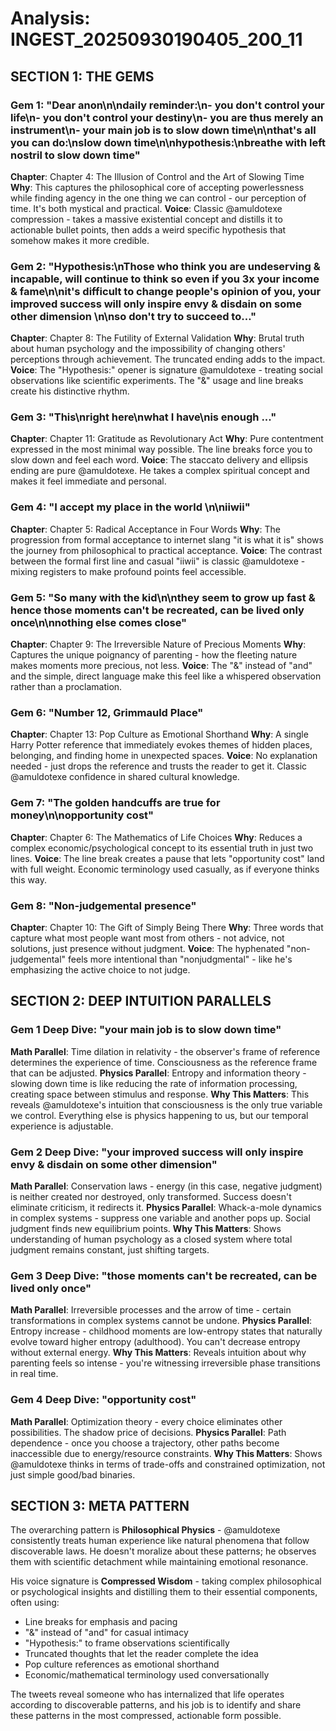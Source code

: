 # Analysis: INGEST_20250930190405_200_11

## SECTION 1: THE GEMS

### Gem 1: "Dear anon\n\ndaily reminder:\n- you don't control your life\n- you don't control your destiny\n- you are thus merely an instrument\n- your main job is to slow down time\n\nthat's all you can do:\nslow down time\n\nhypothesis:\nbreathe with left nostril to slow down time"
**Chapter**: Chapter 4: The Illusion of Control and the Art of Slowing Time
**Why**: This captures the philosophical core of accepting powerlessness while finding agency in the one thing we can control - our perception of time. It's both mystical and practical.
**Voice**: Classic @amuldotexe compression - takes a massive existential concept and distills it to actionable bullet points, then adds a weird specific hypothesis that somehow makes it more credible.

### Gem 2: "Hypothesis:\nThose who think you are undeserving & incapable, will continue to think so even if you 3x your income & fame\n\nit's difficult to change people's opinion of you, your improved success will only inspire envy & disdain on some other dimension \n\nso don't try to succeed to…"
**Chapter**: Chapter 8: The Futility of External Validation
**Why**: Brutal truth about human psychology and the impossibility of changing others' perceptions through achievement. The truncated ending adds to the impact.
**Voice**: The "Hypothesis:" opener is signature @amuldotexe - treating social observations like scientific experiments. The "&" usage and line breaks create his distinctive rhythm.

### Gem 3: "This\nright here\nwhat I have\nis enough ..."
**Chapter**: Chapter 11: Gratitude as Revolutionary Act
**Why**: Pure contentment expressed in the most minimal way possible. The line breaks force you to slow down and feel each word.
**Voice**: The staccato delivery and ellipsis ending are pure @amuldotexe. He takes a complex spiritual concept and makes it feel immediate and personal.

### Gem 4: "I accept my place in the world \n\niiwii"
**Chapter**: Chapter 5: Radical Acceptance in Four Words
**Why**: The progression from formal acceptance to internet slang "it is what it is" shows the journey from philosophical to practical acceptance.
**Voice**: The contrast between the formal first line and casual "iiwii" is classic @amuldotexe - mixing registers to make profound points feel accessible.

### Gem 5: "So many with the kid\n\nthey seem to grow up fast & hence those moments can't be recreated, can be lived only once\n\nnothing else comes close"
**Chapter**: Chapter 9: The Irreversible Nature of Precious Moments
**Why**: Captures the unique poignancy of parenting - how the fleeting nature makes moments more precious, not less.
**Voice**: The "&" instead of "and" and the simple, direct language make this feel like a whispered observation rather than a proclamation.

### Gem 6: "Number 12, Grimmauld Place"
**Chapter**: Chapter 13: Pop Culture as Emotional Shorthand
**Why**: A single Harry Potter reference that immediately evokes themes of hidden places, belonging, and finding home in unexpected spaces.
**Voice**: No explanation needed - just drops the reference and trusts the reader to get it. Classic @amuldotexe confidence in shared cultural knowledge.

### Gem 7: "The golden handcuffs are true for money\n\nopportunity cost"
**Chapter**: Chapter 6: The Mathematics of Life Choices
**Why**: Reduces a complex economic/psychological concept to its essential truth in just two lines.
**Voice**: The line break creates a pause that lets "opportunity cost" land with full weight. Economic terminology used casually, as if everyone thinks this way.

### Gem 8: "Non-judgemental presence"
**Chapter**: Chapter 10: The Gift of Simply Being There
**Why**: Three words that capture what most people want most from others - not advice, not solutions, just presence without judgment.
**Voice**: The hyphenated "non-judgemental" feels more intentional than "nonjudgmental" - like he's emphasizing the active choice to not judge.

## SECTION 2: DEEP INTUITION PARALLELS

### Gem 1 Deep Dive: "your main job is to slow down time"
**Math Parallel**: Time dilation in relativity - the observer's frame of reference determines the experience of time. Consciousness as the reference frame that can be adjusted.
**Physics Parallel**: Entropy and information theory - slowing down time is like reducing the rate of information processing, creating space between stimulus and response.
**Why This Matters**: This reveals @amuldotexe's intuition that consciousness is the only true variable we control. Everything else is physics happening to us, but our temporal experience is adjustable.

### Gem 2 Deep Dive: "your improved success will only inspire envy & disdain on some other dimension"
**Math Parallel**: Conservation laws - energy (in this case, negative judgment) is neither created nor destroyed, only transformed. Success doesn't eliminate criticism, it redirects it.
**Physics Parallel**: Whack-a-mole dynamics in complex systems - suppress one variable and another pops up. Social judgment finds new equilibrium points.
**Why This Matters**: Shows understanding of human psychology as a closed system where total judgment remains constant, just shifting targets.

### Gem 3 Deep Dive: "those moments can't be recreated, can be lived only once"
**Math Parallel**: Irreversible processes and the arrow of time - certain transformations in complex systems cannot be undone.
**Physics Parallel**: Entropy increase - childhood moments are low-entropy states that naturally evolve toward higher entropy (adulthood). You can't decrease entropy without external energy.
**Why This Matters**: Reveals intuition about why parenting feels so intense - you're witnessing irreversible phase transitions in real time.

### Gem 4 Deep Dive: "opportunity cost"
**Math Parallel**: Optimization theory - every choice eliminates other possibilities. The shadow price of decisions.
**Physics Parallel**: Path dependence - once you choose a trajectory, other paths become inaccessible due to energy/resource constraints.
**Why This Matters**: Shows @amuldotexe thinks in terms of trade-offs and constrained optimization, not just simple good/bad binaries.

## SECTION 3: META PATTERN

The overarching pattern is **Philosophical Physics** - @amuldotexe consistently treats human experience like natural phenomena that follow discoverable laws. He doesn't moralize about these patterns; he observes them with scientific detachment while maintaining emotional resonance.

His voice signature is **Compressed Wisdom** - taking complex philosophical or psychological insights and distilling them to their essential components, often using:
- Line breaks for emphasis and pacing
- "&" instead of "and" for casual intimacy
- "Hypothesis:" to frame observations scientifically
- Truncated thoughts that let the reader complete the idea
- Pop culture references as emotional shorthand
- Economic/mathematical terminology used conversationally

The tweets reveal someone who has internalized that life operates according to discoverable patterns, and his job is to identify and share these patterns in the most compressed, actionable form possible.